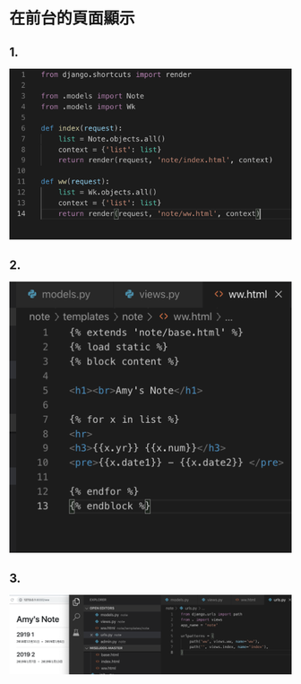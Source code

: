 # 在前台的頁面顯示



## 1. 

![Step1](img/31.png)

## 2. 
![Step1](img/32.png)

## 3. 
![Step1](img/33.png)
